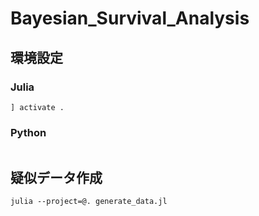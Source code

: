 # Bayesian_Survival_Analysis
## 環境設定
### Julia
```
] activate .
```
### Python
```
```
## 疑似データ作成
```
julia --project=@. generate_data.jl
```
